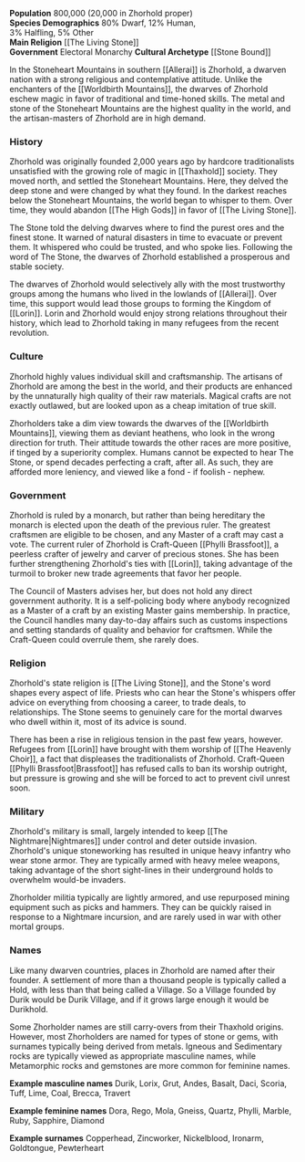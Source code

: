 **Population** 800,000 (20,000 in Zhorhold proper)  
**Species Demographics** 80% Dwarf, 12% Human,  
3% Halfling, 5% Other  
**Main Religion** [[The Living Stone]]  
**Government** Electoral Monarchy
**Cultural Archetype** [[Stone Bound]]

In the Stoneheart Mountains in southern [[Allerai]] is Zhorhold, a dwarven nation with a strong religious and contemplative attitude. Unlike the enchanters of the [[Worldbirth Mountains]], the dwarves of Zhorhold eschew magic in favor of traditional and time-honed skills. The metal and stone of the Stoneheart Mountains are the highest quality in the world, and the artisan-masters of Zhorhold are in high demand.

### History

Zhorhold was originally founded 2,000 years ago by hardcore traditionalists unsatisfied with the growing role of magic in [[Thaxhold]] society. They moved north, and settled the Stoneheart Mountains. Here, they delved the deep stone and were changed by what they found. In the darkest reaches below the Stoneheart Mountains, the world began to whisper to them. Over time, they would abandon [[The High Gods]] in favor of [[The Living Stone]].

The Stone told the delving dwarves where to find the purest ores and the finest stone. It warned of natural disasters in time to evacuate or prevent them. It whispered who could be trusted, and who spoke lies. Following the word of The Stone, the dwarves of Zhorhold established a prosperous and stable society.

The dwarves of Zhorhold would selectively ally with the most trustworthy groups among the humans who lived in the lowlands of [[Allerai]]. Over time, this support would lead those groups to forming the Kingdom of [[Lorin]]. Lorin and Zhorhold would enjoy strong relations throughout their history, which lead to Zhorhold taking in many refugees from the recent revolution.

### Culture

Zhorhold highly values individual skill and craftsmanship. The artisans of Zhorhold are among the best in the world, and their products are enhanced by the unnaturally high quality of their raw materials. Magical crafts are not exactly outlawed, but are looked upon as a cheap imitation of true skill.

Zhorholders take a dim view towards the dwarves of the [[Worldbirth Mountains]], viewing them as deviant heathens, who look in the wrong direction for truth. Their attitude towards the other races are more positive, if tinged by a superiority complex. Humans cannot be expected to hear The Stone, or spend decades perfecting a craft, after all. As such, they are afforded more leniency, and viewed like a fond - if foolish - nephew.

### Government

Zhorhold is ruled by a monarch, but rather than being hereditary the monarch is elected upon the death of the previous ruler. The greatest craftsmen are eligible to be chosen, and any Master of a craft may cast a vote. The current ruler of Zhorhold is Craft-Queen [[Phylli Brassfoot]], a peerless crafter of jewelry and carver of precious stones. She has been further strengthening Zhorhold's ties with [[Lorin]], taking advantage of the turmoil to broker new trade agreements that favor her people.

The Council of Masters advises her, but does not hold any direct government authority. It is a self-policing body where anybody recognized as a Master of a craft by an existing Master gains membership. In practice, the Council handles many day-to-day affairs such as customs inspections and setting standards of quality and behavior for craftsmen. While the Craft-Queen could overrule them, she rarely does.

### Religion

Zhorhold's state religion is [[The Living Stone]], and the Stone's word shapes every aspect of life. Priests who can hear the Stone's whispers offer advice on everything from choosing a career, to trade deals, to relationships. The Stone seems to genuinely care for the mortal dwarves who dwell within it, most of its advice is sound.

There has been a rise in religious tension in the past few years, however. Refugees from [[Lorin]] have brought with them worship of [[The Heavenly Choir]], a fact that displeases the traditionalists of Zhorhold. Craft-Queen [[Phylli Brassfoot|Brassfoot]] has refused calls to ban its worship outright, but pressure is growing and she will be forced to act to prevent civil unrest soon.

### Military

Zhorhold's military is small, largely intended to keep [[The Nightmare|Nightmares]] under control and deter outside invasion. Zhorhold's unique stoneworking has resulted in unique heavy infantry who wear stone armor. They are typically armed with heavy melee weapons, taking advantage of the short sight-lines in their underground holds to overwhelm would-be invaders.

Zhorholder militia typically are lightly armored, and use repurposed mining equipment such as picks and hammers. They can be quickly raised in response to a Nightmare incursion, and are rarely used in war with other mortal groups.

### Names

Like many dwarven countries, places in Zhorhold are named after their founder. A settlement of more than a thousand people is typically called a Hold, with less than that being called a Village. So a Village founded by Durik would be Durik Village, and if it grows large enough it would be Durikhold.

Some Zhorholder names are still carry-overs from their Thaxhold origins. However, most Zhorholders are named for types of stone or gems, with surnames typically being derived from metals. Igneous and Sedimentary rocks are typically viewed as appropriate masculine names, while Metamorphic rocks and gemstones are more common for feminine names.

**Example masculine names** Durik, Lorix, Grut, Andes, Basalt, Daci, Scoria, Tuff, Lime, Coal, Brecca, Travert

**Example feminine names** Dora, Rego, Mola, Gneiss, Quartz, Phylli, Marble, Ruby, Sapphire, Diamond

**Example surnames** Copperhead, Zincworker, Nickelblood, Ironarm, Goldtongue, Pewterheart